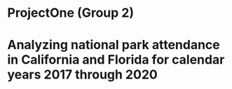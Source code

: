 # ProjectOne (Group 2)
# Analyzing national park attendance in California and Florida for calendar years 2017 through 2020
